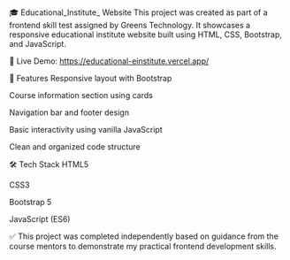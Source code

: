 🎓 Educational_Institute_ Website
This project was created as part of a frontend skill test assigned by Greens Technology. It showcases a responsive educational institute website built using HTML, CSS, Bootstrap, and JavaScript.

🔗 Live Demo: https://educational-einstitute.vercel.app/

🚀 Features
Responsive layout with Bootstrap

Course information section using cards

Navigation bar and footer design

Basic interactivity using vanilla JavaScript

Clean and organized code structure

🛠 Tech Stack
HTML5

CSS3

Bootstrap 5

JavaScript (ES6)

✅ This project was completed independently based on guidance from the course mentors to demonstrate my practical frontend development skills.
